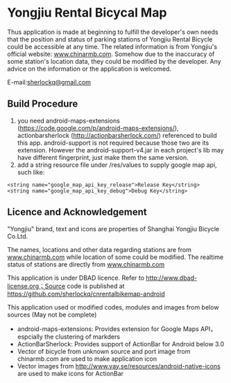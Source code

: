 Yongjiu Rental Bicycal Map
=======================

Thus application is made at beginning to fulfill the developer's own needs that the position and status of parking stations of Yongjiu Rental Bicycle could be accessible at any time. The related information is from Yongjiu's official website: www.chinarmb.com. Somehow due to the inaccuracy of some station's location data, they could be modified by the developer. Any advice on the information or the application is welcomed.

E-mail:sherlockq@gmail.com

Build Procedure
-----------------------
1. you need android-maps-extensions (https://code.google.com/p/android-maps-extensions/), actionbarsherlock (http://actionbarsherlock.com/) referenced to build this app. android-support is not required because those two are its extension. However the android-support-v4.jar in each project's lib may have different fingerprint, just make them the same version.
2. add a string resource file under /res/values to supply google map api, such like:

<?xml version="1.0" encoding="utf-8"?>
<resources>

    <string name="google_map_api_key_release">Release Key</string>
    <string name="google_map_api_key_debug">Debug Key</string>

</resources>

Licence and Acknowledgement
-----------------------
"Yongjiu" brand, text and icons are properties of Shanghai Yongjiu Bicycle Co.Ltd.

The names, locations and other data regarding stations are from www.chinarmb.com while location of some could be modified. The realtime status of stations are directly from www.chinarmb.com

This application is under DBAD licence. Refer to http://www.dbad-license.org；Source code is published at https://github.com/sherlockq/cnrentalbikemap-android

This application used or modified codes, modules and images from below sources (May not be complete)

- android-maps-extensions: Provides extension for Google Maps API，espcially the clustering of markders
- ActionBarSherlock: Provides support of ActionBar for Android below 3.0
- Vector of bicycle from unknown source and port image from chinarmb.com are used to make application icon
- Vector images from http://www.yay.se/resources/android-native-icons are used to make icons for ActionBar
